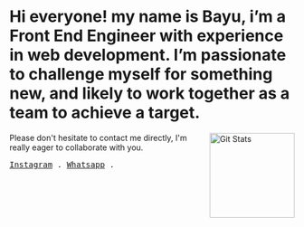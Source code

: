 <h1>
    Hi everyone! my name is Bayu, i’m a Front End Engineer with experience in web development. 
    I’m passionate to challenge myself for something new, and likely to work together as a team to achieve a target.
</h1>
<a href="https://github.com/setyantyuda">
    <img alt="Git Stats" 
        src="https://github-readme-stats.vercel.app/api?username=setyantyuda&count_private=true&include_all_commits=true&show_icons=true&theme=onedark" 
        align="right" 
        height="150" 
    />
</a>
<p>Please don't hesitate to contact me directly, I'm really eager to collaborate with you.</p>
<samp>
  <a href="https://instagram.com/im.yourtype">Instagram</a> . 
  <a href="https://wa.me/082211768786">Whatsapp</a> . 
</samp>